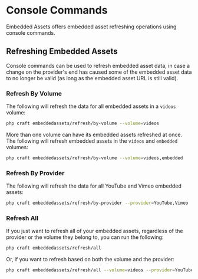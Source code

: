 # Console Commands

Embedded Assets offers embedded asset refreshing operations using console commands.

## Refreshing Embedded Assets

Console commands can be used to refresh embedded asset data, in case a change on the provider's end has caused some of the embedded asset data to no longer be valid (as long as the embedded asset URL is still valid).

### Refresh By Volume

The following will refresh the data for all embedded assets in a `videos` volume:

```sh
php craft embeddedassets/refresh/by-volume --volume=videos
```

More than one volume can have its embedded assets refreshed at once. The following will refresh embedded assets in the `videos` and `embedded` volumes:

```sh
php craft embeddedassets/refresh/by-volume --volume=videos,embedded
```

### Refresh By Provider

The following will refresh the data for all YouTube and Vimeo embedded assets:

```sh
php craft embeddedassets/refresh/by-provider --provider=YouTube,Vimeo
```

### Refresh All

If you just want to refresh all of your embedded assets, regardless of the provider or the volume they belong to, you can run the following:

```sh
php craft embeddedassets/refresh/all
```

Or, if you want to refresh based on both the volume and the provider:

```sh
php craft embeddedassets/refresh/all --volume=videos --provider=YouTube
```
